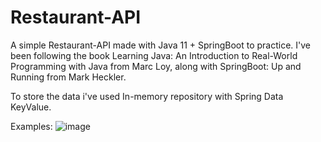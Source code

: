 # Restaurant-API

A simple Restaurant-API made with Java 11 + SpringBoot to practice. I've been following the book Learning Java: An Introduction to Real-World Programming with Java from Marc Loy, along with SpringBoot: Up and Running from Mark Heckler.

To store the data i've used In-memory repository with Spring Data KeyValue.

Examples: ![image](https://user-images.githubusercontent.com/81731284/156771149-9e616e89-33aa-471c-84eb-5b38d9fc29c6.png)

